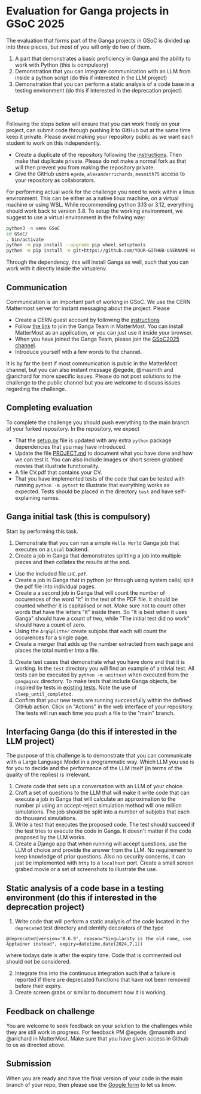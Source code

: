 # Evaluation for Ganga projects in GSoC 2025

The evaluation that forms part of the Ganga projects in GSoC is divided up into three pieces, but most of you will only do two of them.

1) A part that demonstrates a basic proficiency in Ganga and the ability to work with Python (this is compulsory)
2) Demonstration that you can integrate communication with an LLM from inside a python script (do this if interested in the LLM project)
3) Demonstration that you can perform a static analysis of a code base in a testing environment (do this if interested in the deprecation project)
   
## Setup
Following the steps below will ensure that you can work freely on your project, can submit code through pushing it to GitHub but at the same time keep it private. Please avoid making your repository public as we want each student to work on this independently.

- Create a duplicate of the repository following the [instructions](https://help.github.com/en/github/creating-cloning-and-archiving-repositories/duplicating-a-repository). Then make that duplicate private. Please do not make a normal fork as that will then prevent you from making the repository private.
- Give the GitHub users `egede`, `alexanderrichards`, `mesmith75` access to your repository as collaborators.

For performing actual work for the challenge you need to work within a linux environment. This can be either as a native linux machine, on a virtual machine or using WSL. While recommending python 3.13 or 3.12, everything should work back to version 3.8. To setup the working environment, we suggest to use a virtual environment in the follwing way:

```bash
python3 -m venv GSoC
cd GSoC/
. bin/activate
python -m pip install --upgrade pip wheel setuptools
python -m pip install -e git+https://github.com/YOUR-GITHUB-USERNAME-HERE/GangaGSoC2024#egg=gangagsoc
```

Through the dependency, this will install Ganga as well, such that you can work with it directly inside the virtualenv.

## Communication

Communication is an important part of working in GSoC. We use the CERN Mattermost server for instant messaging about the project. Please
- Create a CERN guest account by following the [instructions](https://users-portal.web.cern.ch/guest-registration)
- Follow [the link](https://mattermost.web.cern.ch/signup_user_complete/?id=6t4p1zptyp8pdn6ptore9ex9hw) to
  join the Ganga Team in MatterMost. You can install MatterMost as an application, or you can just use it inside your browser.
- When you have joined the Ganga Team, please join the [GSoC2025 channel](https://mattermost.web.cern.ch/ganga/channels/gsoc-2025).
- Introduce yourself with a few words to the channel.

It is by far the best if most communication is public in the MatterMost channel, but you can also instant message @egede, @masmith and @arichard for more specific issues. Please do not post solutions to the challenge to the public channel but you are welcome to discuss issues regarding the challenge.

## Completing evaluation

To complete the challenge you should push everything to the main branch of your forked repository. In the repository, we expect
- That the [setup.py](setup.py) file is updated with any extra `python` package dependencies that you may have introduced.
- Update the file [PROJECT.md](PROJECT.md) to document what you have done and how we can test it. You can also include images or short screen grabbed movies that illustrate functionality.
- A file CV.pdf that contains your CV.
- That you have implemented tests of the code that can be tested with running `python -m pytest` to illustrate that everything works as expected. Tests should be placed in the directory `test` and have self-explaining names.

## Ganga initial task (this is compulsory)

Start by performing this task.

1) Demonstrate that you can run a simple `Hello World` Ganga job that executes on a `Local` backend.
2) Create a job in Ganga that demonstrates splitting a job into multiple pieces and then collates the results at the end.
  - Use the included file `LHC.pdf`.
  - Create a job in Ganga that in python (or through using system calls) split the pdf file into individual pages. 
  - Create a a second job in Ganga that will count the number of occurences of the word "it" in the text of the PDF file. It should be counted whether it is capitalised or not. Make sure not to count other words that have the letters "it" inside them. So "It is best when it uses Ganga" should have a count of two, while "The initial test did no work" should have a count of zero.
  - Using the `ArgSplitter` create subjobs that each will count the occurences for a single page.
  - Create a merger that adds up the number extracted from each page and places the total number into a file.
 3) Create test cases that demonstrate what you have done and that it is working. In the `test` directory you will find an example of a trivial test. All tests can be executed by `python -m unittest` when executed from the `gangagsoc` directory. To make tests that include Ganga objects, be inspired by tests in [existing tests](https://github.com/ganga-devs/ganga/blob/develop/ganga/GangaCore/test/GPI/TestArgSplitter.py). Note the use of `sleep_until_completed`.
 4) Confirm that your new tests are running successfully within the defined GitHub action. Click on "Actions" in the web interface of your repository. The tests will run each time you push a file to the "main" branch.

## Interfacing Ganga (do this if interested in the LLM project)

The purpose of this challenge is to demonstrate that you can communicate with a Large Language Model in a programmatic way. Which LLM you use is for you to decide and the performance of the LLM itself (in terms of the quality of the replies) is irrelevant.

1) Create code that sets up a conversation with an LLM of your choice.
2) Craft a set of questions to the LLM that will make it write code that can execute a job in Ganga that will calculate an approximation to the number pi using an accept-reject simulation method will one million simulations. The job should be split into a number of subjobs that each do thousand simulations.
3) Write a test that executes the proposed code. The test should succeed if the test tries to execute the code in Ganga. It doesn't matter if the code proposed by the LLM works.
4) Create a Django app that when running will accept questions, use the LLM of choice and provide the answer from the LLM. No requirement to keep knowledge of prior questions. Also no security concerns, it can just be implemented with `http` to a `localhost` port. Create a small screen grabed movie or a set of screenshots to illustrate the use.

## Static analysis of a code base in a testing environment (do this if interested in the deprecation project)

1) Write code that will perform a static analysis of the code located in the `deprecated` test directory and identify decorators of the type
```
@deprecated(version='8.6.9', reason="Singularity is the old name, use Apptainer instead", expiry=datetime.date(2024,7,1))
```
   where todays date is after the expiry time. Code that is commented out should not be considered.

2) Integrate this into the continuous integration such that a failure is reported if there are deprecated functions that have not been removed before their expiry.
3) Create screen grabs or similar to document how it is working.

## Feedback on challenge
You are welcome to seek feedback on your solution to the challenges while they are still work in progress. For feedback PM @egede, @masmith and @arichard in MatterMost. Make sure that you have given access in Github to us as directed above.

## Submission
When you are ready and have the final version of your code in the main branch of your repo, then please use the [Google form](https://docs.google.com/forms/d/e/1FAIpQLScCrQBFrm0auXYJqKuzDGkjoHdj-fV7hvo_TKBc85nJpIIY1A/viewform) to let us know.
